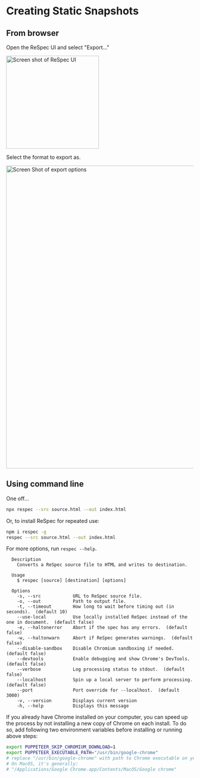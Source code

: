 # Creating Static Snapshots

## From browser

Open the ReSpec UI and select "Export..." 

<img width="249" alt="Screen shot of ReSpec UI" src="https://user-images.githubusercontent.com/870154/117614998-7926a880-b1ac-11eb-9d4e-654a21165aa8.png">

Select the format to export as.

<img width="811" alt="Screen Shot of export options" src="https://user-images.githubusercontent.com/870154/117615001-7af06c00-b1ac-11eb-8540-97c474244045.png">

## Using command line

One off... 

```bash
npx respec --src source.html --out index.html
```

Or, to install ReSpec for repeated use:
```bash
npm i respec -g
respec --src source.html --out index.html
```

For more options, run `respec --help`.

```
  Description
    Converts a ReSpec source file to HTML and writes to destination.

  Usage
    $ respec [source] [destination] [options]

  Options
    -s, --src            URL to ReSpec source file.
    -o, --out            Path to output file.
    -t, --timeout        How long to wait before timing out (in seconds).  (default 10)
    --use-local          Use locally installed ReSpec instead of the one in document.  (default false)
    -e, --haltonerror    Abort if the spec has any errors.  (default false)
    -w, --haltonwarn     Abort if ReSpec generates warnings.  (default false)
    --disable-sandbox    Disable Chromium sandboxing if needed.  (default false)
    --devtools           Enable debugging and show Chrome's DevTools.  (default false)
    --verbose            Log processing status to stdout.  (default false)
    --localhost          Spin up a local server to perform processing.  (default false)
    --port               Port override for --localhost.  (default 3000)
    -v, --version        Displays current version
    -h, --help           Displays this message
```

<aside class="note">
If you already have Chrome installed on your computer, you can speed up the process by not installing a new copy of Chrome on each install. To do so, add following two environment variables before installing or running above steps:

```bash
export PUPPETEER_SKIP_CHROMIUM_DOWNLOAD=1
export PUPPETEER_EXECUTABLE_PATH="/usr/bin/google-chrome"
# replace "/usr/bin/google-chrome" with path to Chrome executable on your system.
# On MacOS, it's generally:
# "/Applications/Google Chrome.app/Contents/MacOS/Google chrome"
```
</aside>
